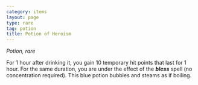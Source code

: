```yaml
---
category: items
layout: page
type: rare
tag: potion
title: Potion of Heroism 
---
```

_Potion, rare_ 

For 1 hour after drinking it, you gain 10 temporary hit points that last for 1 hour. For the same duration, you are under the effect of the **_bless_** spell (no concentration required). This blue potion bubbles and steams as if boiling. 

